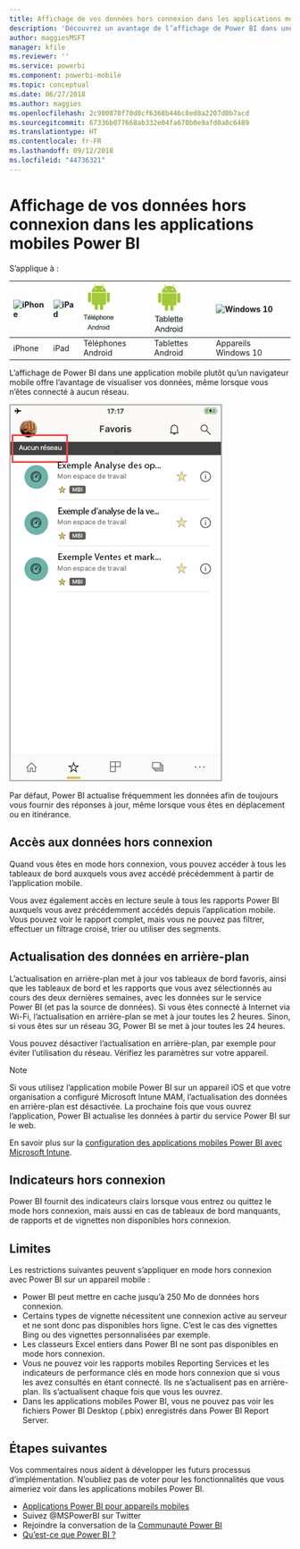 ```yaml
---
title: Affichage de vos données hors connexion dans les applications mobiles Power BI
description: 'Découvrez un avantage de l’affichage de Power BI dans une application mobile plutôt qu’un navigateur mobile : la possibilité de visualiser vos données même quand vous n’êtes connecté à aucun réseau.'
author: maggiesMSFT
manager: kfile
ms.reviewer: ''
ms.service: powerbi
ms.component: powerbi-mobile
ms.topic: conceptual
ms.date: 06/27/2018
ms.author: maggies
ms.openlocfilehash: 2c980878f70d8cf6368b446c8ed8a2207d0b7acd
ms.sourcegitcommit: 67336b077668ab332e04fa670b0e9afd0a0c6489
ms.translationtype: HT
ms.contentlocale: fr-FR
ms.lasthandoff: 09/12/2018
ms.locfileid: "44736321"
---
```

# <a name="view-your-data-offline-in-the-power-bi-mobile-apps"></a>Affichage de vos données hors connexion dans les applications mobiles Power BI
S’applique à :

| ![iPhone](./media/mobile-apps-offline-data/iphone-logo-50-px.png) | ![iPad](./media/mobile-apps-offline-data/ipad-logo-50-px.png) | ![Téléphone Android](./media/mobile-apps-offline-data/android-phone-logo-50-px.png) | ![Tablette Android](./media/mobile-apps-offline-data/android-tablet-logo-50-px.png) | ![Windows 10](./media/mobile-apps-offline-data/win-10-logo-50-px.png) |
|:--- |:--- |:--- |:--- |:--- |
| iPhone |iPad |Téléphones Android |Tablettes Android |Appareils Windows 10 |

L’affichage de Power BI dans une application mobile plutôt qu’un navigateur mobile offre l’avantage de visualiser vos données, même lorsque vous n’êtes connecté à aucun réseau. 

![Aucun message réseau](./media/mobile-apps-offline-data/power-bi-iphone-no-network.png)

Par défaut, Power BI actualise fréquemment les données afin de toujours vous fournir des réponses à jour, même lorsque vous êtes en déplacement ou en itinérance.

## <a name="data-access-while-youre-offline"></a>Accès aux données hors connexion
Quand vous êtes en mode hors connexion, vous pouvez accéder à tous les tableaux de bord auxquels vous avez accédé précédemment à partir de l’application mobile.

Vous avez également accès en lecture seule à tous les rapports Power BI auxquels vous avez précédemment accédés depuis l’application mobile. Vous pouvez voir le rapport complet, mais vous ne pouvez pas filtrer, effectuer un filtrage croisé, trier ou utiliser des segments.

## <a name="background-data-refresh"></a>Actualisation des données en arrière-plan
L’actualisation en arrière-plan met à jour vos tableaux de bord favoris, ainsi que les tableaux de bord et les rapports que vous avez sélectionnés au cours des deux dernières semaines, avec les données sur le service Power BI (et pas la source de données). Si vous êtes connecté à Internet via Wi-Fi, l’actualisation en arrière-plan se met à jour toutes les 2 heures. Sinon, si vous êtes sur un réseau 3G, Power BI se met à jour toutes les 24 heures.

Vous pouvez désactiver l’actualisation en arrière-plan, par exemple pour éviter l’utilisation du réseau. Vérifiez les paramètres sur votre appareil.

> [!NOTE]
> Si vous utilisez l’application mobile Power BI sur un appareil iOS et que votre organisation a configuré Microsoft Intune MAM, l’actualisation des données en arrière-plan est désactivée. La prochaine fois que vous ouvrez l’application, Power BI actualise les données à partir du service Power BI sur le web.
> 
> En savoir plus sur la [configuration des applications mobiles Power BI avec Microsoft Intune](../../service-admin-mobile-intune.md). 
> 
> 

## <a name="offline-indicators"></a>Indicateurs hors connexion
Power BI fournit des indicateurs clairs lorsque vous entrez ou quittez le mode hors connexion, mais aussi en cas de tableaux de bord manquants, de rapports et de vignettes non disponibles hors connexion.

## <a name="limitations"></a>Limites
Les restrictions suivantes peuvent s’appliquer en mode hors connexion avec Power BI sur un appareil mobile :

* Power BI peut mettre en cache jusqu’à 250 Mo de données hors connexion.
* Certains types de vignette nécessitent une connexion active au serveur et ne sont donc pas disponibles hors ligne. C’est le cas des vignettes Bing ou des vignettes personnalisées par exemple.
* Les classeurs Excel entiers dans Power BI ne sont pas disponibles en mode hors connexion.
* Vous ne pouvez voir les rapports mobiles Reporting Services et les indicateurs de performance clés en mode hors connexion que si vous les avez consultés en étant connecté. Ils ne s’actualisent pas en arrière-plan. Ils s’actualisent chaque fois que vous les ouvrez.
* Dans les applications mobiles Power BI, vous ne pouvez pas voir les fichiers Power BI Desktop (.pbix) enregistrés dans Power BI Report Server. 

## <a name="next-steps"></a>Étapes suivantes
Vos commentaires nous aident à développer les futurs processus d’implémentation. N’oubliez pas de voter pour les fonctionnalités que vous aimeriez voir dans les applications mobiles Power BI. 

* [Applications Power BI pour appareils mobiles](mobile-apps-for-mobile-devices.md)
* Suivez @MSPowerBI sur Twitter
* Rejoindre la conversation de la [Communauté Power BI](http://community.powerbi.com/)
* [Qu’est-ce que Power BI ?](../../power-bi-overview.md)

